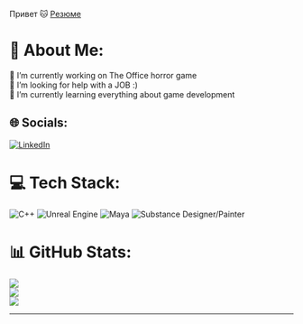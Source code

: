 Привет 🐱
[Резюме](https://github.com/user-attachments/files/16652860/ResumeGrabber.Programmer.2.1.pdf)
# 💫 About Me:
🔭 I’m currently working on The Office horror game<br>🤝 I’m looking for help with  a JOB :)<br>🌱 I’m currently learning everything about game development


## 🌐 Socials:
[![LinkedIn](https://img.shields.io/badge/LinkedIn-%230077B5.svg?logo=linkedin&logoColor=white)](https://linkedin.com/in/ivaca) 

# 💻 Tech Stack:
![C++](https://img.shields.io/badge/c++-%2300599C.svg?style=flat&logo=c%2B%2B&logoColor=white)
![Unreal Engine](https://img.shields.io/badge/c++-%2300599C.svg?style=flat&logo=c%2B%2B&logoColor=white)
![Maya](https://img.shields.io/badge/c++-%2300599C.svg?style=flat&logo=c%2B%2B&logoColor=white)
![Substance Designer/Painter](https://img.shields.io/badge/c++-%2300599C.svg?style=flat&logo=c%2B%2B&logoColor=white)
# 📊 GitHub Stats:
![](https://github-readme-stats.vercel.app/api?username=ivaca&theme=codeSTACKr&hide_border=false&include_all_commits=true&count_private=true)<br/>
![](https://github-readme-streak-stats.herokuapp.com/?user=ivaca&theme=codeSTACKr&hide_border=false)<br/>
![](https://github-readme-stats.vercel.app/api/top-langs/?username=ivaca&theme=codeSTACKr&hide_border=false&include_all_commits=true&count_private=true&layout=compact)

---



